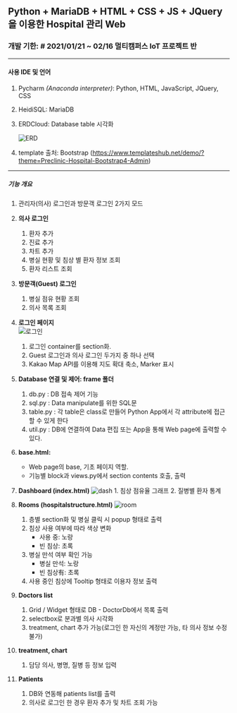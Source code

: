 ## Python + MariaDB + HTML + CSS + JS + JQuery을 이용한 Hospital 관리 Web

### 개발 기한: # 2021/01/21 ~ 02/16 멀티캠퍼스 IoT 프로젝트 반
------------------------------------------------------------------
#### 사용 IDE 및 언어
  1. Pycharm *(Anaconda interpreter)*: Python, HTML, JavaScript, JQuery, CSS
  2. HeidiSQL: MariaDB
  3. ERDCloud: Database table 시각화
        
        ![ERD](https://user-images.githubusercontent.com/37172546/107970973-32824180-6ff5-11eb-8905-f280935409ff.jpg)

  4. template 출처: Bootstrap (https://www.templateshub.net/demo/?theme=Preclinic-Hospital-Bootstrap4-Admin)
  ------------------------------------------------------------------
  
##### 기능 개요
  1. 관리자(의사) 로그인과 방문객 로그인 2가지 모드
  2. **의사 로그인**
      1. 환자 추가
      2. 진료 추가
      3. 차트 추가
      4. 병실 현황 및 침상 별 환자 정보 조회
      5. 환자 리스트 조회
  
  3. **방문객(Guest) 로그인**
      1. 병실 점유 현황 조회
      2. 의사 목록 조회
      
  4. **로그인 페이지**      
      ![로그인](https://user-images.githubusercontent.com/37172546/107971118-6493a380-6ff5-11eb-8002-1c97426ce639.JPG)
      1. 로그인 container를 section화.
      2. Guest 로그인과 의사 로그인 두가지 중 하나 선택
      3. Kakao Map API를 이용해 지도 확대 축소, Marker 표시
  
  5. **Database 연결 및 제어: frame 폴더**
      1. db.py : DB 접속 제어 기능
      2. sql.py : Data manipulate를 위한 SQL문
      3. table.py : 각 table은 class로 만들어 Python App에서 각 attribute에 접근할 수 있게 한다
      4. util.py : DB에 연결하여 Data 편집 또는 App을 통해 Web page에 출력할 수 있다.
  
  6. **base.html:** 
      - Web page의 base, 기초 페이지 역할. 
      - 기능별 block과 views.py에서 section contents 호출, 출력
  
  7. **Dashboard (index.html)**
      ![dash](https://user-images.githubusercontent.com/37172546/107970937-2302f880-6ff5-11eb-922b-ef908c1bd556.JPG)      1. 침상 점유율 그래프
      2. 질병별 환자 통계
  
  8. **Rooms (hospitalstructure.html)**
      ![room](https://user-images.githubusercontent.com/37172546/107970852-06ff5700-6ff5-11eb-953a-72df1fdf4eb6.jpg)
      1. 층별 section화 및 병실 클릭 시 popup 형태로 출력
      2. 침상 사용 여부에 따라 색상 변화
          - 사용 중: 노랑
          - 빈 침상: 초록
      3. 병실 만석 여부 확인 가능
          - 병실 만석: 노랑
          - 빈 침상有: 초록
      4. 사용 중인 침상에 Tooltip 형태로 이용자 정보 출력

  9. **Doctors list**
      1. Grid / Widget 형태로 DB - DoctorDb에서 목록 출력
      2. selectbox로 분과별 의사 시각화
      3. treatment, chart 추가 가능(로그인 한 자신의 계정만 가능, 타 의사 정보 수정 불가)

  10. **treatment, chart**
      1. 담당 의사, 병명, 질병 등 정보 입력
      
  11. **Patients**
      1. DB와 연동해 patients list를 출력
      2. 의사로 로그인 한 경우 환자 추가 및 차트 조회 가능
  
